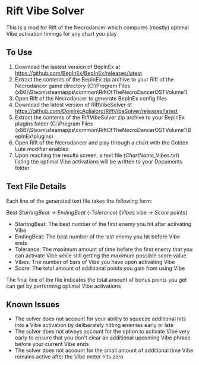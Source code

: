 # Rift Vibe Solver

This is a mod for Rift of the Necrodancer which computes (mostly) optimal Vibe activation timings for any chart you play

## To Use

1. Download the lastest version of BepInEx at <https://github.com/BepInEx/BepInEx/releases/latest>
2. Extract the contents of the BepInEx zip archive to your Rift of the Necrodancer game directory (C:\Program Files (x86)\Steam\steamapps\common\RiftOfTheNecroDancerOSTVolume1)
3. Open Rift of the Necrodancer to generate BepInEx config files
4. Download the latest version of RiftVibeSolver at <https://github.com/DominicAglialoro/RiftVibeSolver/releases/latest>
5. Extract the contents of the RiftVibeSolver zip archive to your BepInEx plugins folder (C:\Program Files (x86)\Steam\steamapps\common\RiftOfTheNecroDancerOSTVolume1\BepInEx\plugins)
6. Open Rift of the Necrodancer and play through a chart with the Golden Lute modifier enabled
7. Upon reaching the results screen, a text file (*ChartName*_Vibes.txt) listing the optimal Vibe activations will be written to your Documents folder

## Text File Details

Each line of the generated text file takes the following form:

Beat *StartingBeat* -> *EndingBeat* (-*Tolerance*) \[*Vibes* vibe -> *Score* points\]

* StartingBeat: The beat number of the first enemy you hit after activating Vibe
* EndingBeat: The beat number of the last enemy you hit before Vibe ends
* Tolerance: The maximum amount of time before the first enemy that you can activate Vibe while still getting the maximum possible score value
* Vibes: The number of bars of Vibe you have upon activating Vibe
* Score: The total amount of additional points you gain from using Vibe

The final line of the file indicates the total amount of bonus points you get can get by performing optimal Vibe activations

## Known Issues

* The solver does not account for your ability to squeeze additional hits into a Vibe activation by deliberately hitting enemies early or late
* The solver does not always account for the option to activate Vibe very early to ensure that you don't clear an additional upcoming Vibe phrase before your current Vibe ends
* The solver does not account for the small amount of additional time Vibe remains active after the Vibe meter hits zero
